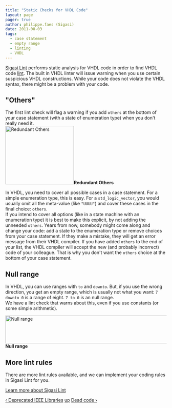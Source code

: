 ```yaml
---
title: "Static Checks for VHDL Code"
layout: page 
pager: true
author: philippe.faes (Sigasi)
date: 2011-08-03
tags: 
  - case statement
  - empty range
  - linting
  - VHDL
---
```

<div class="content">
<p><a href="/vhdl-lint">Sigasi Lint</a> performs static analysis for <span class="caps">VHDL</span> code in order to find <span class="caps">VHDL</span> code <a href="http://en.wikipedia.org/wiki/Lint_(software)" class="elf-external elf-icon">lint</a>. The built in <span class="caps">VHDL</span> linter will issue warning when you use certain suspicious <span class="caps">VHDL</span> constructions. While your code does not violate the <span class="caps">VHDL</span> syntax, there might be a problem with your code.</p>	<h2>"Others"</h2>	<p>The first lint check will flag a warning if you add <code>others</code> at the bottom of your case statement (with a state of enumeration type) when you don't really need it.<br/><span class="inline inline-center"><img src="http://www.sigasi.com/sites/www.sigasi.com/files/images/PreviewScreenSnapz001.png" alt="Redundant Others" title="Redundant Others" class="image image-_original " width="214" height="182"/><span class="caption"><strong>Redundant Others</strong></span></span></p>	<p>In <span class="caps">VHDL</span>, you need to cover all possible cases in a case statement. For a simple enumeration type, this is easy. For a <code>std_logic_vector</code>, you would usually omit all the meta-value (like <code>"UUUU"</code>) and cover these cases in the final choice: <code>others</code>.<br/>If you intend to cover all options (like in a state machine with an enumeration type) it is best to make this explicit, by not adding the unneeded <code>others</code>. Years from now, somebody might come along and change your code: add a state to the enumeration type or remove choices from your case statement. If they make a mistake, they will get an error message from their <span class="caps">VHDL</span> compiler. If you have added <code>others</code> to the end of your list, the <span class="caps">VHDL</span> compiler will accept the new (and probably incorrect) code of your colleague. That is why you don't want the <code>others</code> choice at the bottom of your case statement.</p>	<h2>Null range</h2>	<p>In <span class="caps">VHDL</span>, you can use ranges with <code>to</code> and <code>downto</code>. But, if you use the wrong direction, you get an empty range, which is usually not what you want: <code>7 downto 0</code> is a range of eight. <code>7 to 0</code> is an null range.<br/>We have a lint check that warns about this, even if you use constants (or some simple arithmetic).</p>	<p><span class="inline inline-center"><img src="http://www.sigasi.com/sites/www.sigasi.com/files/images/NullRange.png" alt="Null range" title="Null range" class="image image-_original " width="567" height="87"/><span class="caption"><strong>Null range</strong></span></span></p>	<h2>More lint rules</h2>	<p>There are more lint rules available, and we can implement your coding rules in Sigasi Lint for you. </p>	<p><a href="/vhdl-lint">Learn more about Sigasi Lint</a><br/></p>  <div id="book-navigation-1518" class="book-navigation">            <div class="page-links clear-block">              <a href="/content/deprecated-ieee-libraries" class="page-previous" title="Go to previous page">&#8249; Deprecated IEEE Libraries</a>                    <a href="/content/coding-conventions" class="page-up" title="Go to parent page">up</a>                    <a href="/content/dead-code" class="page-next" title="Go to next page">Dead code &#8250;</a>          </div>      </div>  </div>

